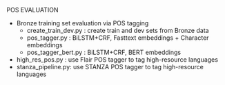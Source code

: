 POS EVALUATION

- Bronze training set evaluation via POS tagging
	- create_train_dev.py : create train and dev sets from Bronze data
	- pos_tagger.py : BiLSTM+CRF, Fasttext embeddings + Character embeddings
	- pos_tagger_bert.py : BiLSTM+CRF, BERT embeddings
- high_res_pos.py : use Flair POS tagger to tag high-resource languages
- stanza_pipeline.py: use STANZA POS tagger to tag high-resource languages

